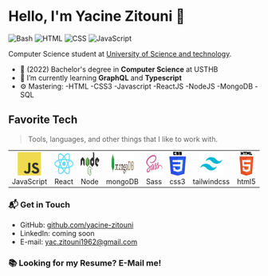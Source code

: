# Hello, I'm Yacine Zitouni 👋

![Bash](https://img.shields.io/badge/Bash-Intermediate-black)
![HTML](https://img.shields.io/badge/HTML-Expert-orange)
![CSS](https://img.shields.io/badge/CSS-Expert-blue)
![JavaScript](https://img.shields.io/badge/JavaScript-Expert-yellow)

Computer Science student at [University of Science and technology](https://www.usthb.dz/en). 

- 🔭 (2022) Bachelor's degree in **Computer Science** at USTHB 
- 🌱 I’m currently learning **GraphQL** and **Typescript**
- ⚙️ Mastering:  -HTML
                 -CSS3
                 -Javascript
                 -ReactJS
                 -NodeJS
                 -MongoDB
                 -SQL
                 
                 
<h2 align="left" id="macropower-tech">Favorite Tech</h2>

> Tools, languages, and other things that I like to work with.
<table>
  <tr>
    <td align="center" width="96">
        <img src="./javascript-original.svg" width="48" height="48" alt="JavaScript" />
      <br>JavaScript
    </td>
    <td align="center" width="96">
        <img src="./react-original.svg" width="48" height="48" alt="React" />
      <br>React
    </td>
      <td align="center" width="96">
        <img src="./Node.js_logo.svg" width="48" height="48" alt="nodejs" />
      <br>Node
    </td>
     <td align="center" width="96">
        <img src="./Mongodb.png" width="48" height="48" alt="mongodb" />
      <br>mongoDB
    </td>
        <td align="center" width="96">
        <img src="./sass-original.svg" width="48" height="48" alt="Sass" />
      <br>Sass
    </td>
     <td align="center" width="96">
        <img src="./css3-original.svg" width="48" height="48" alt="css" />
      <br>css3
    </td>
    <td align="center" width="96">
        <img src="./Tailwind_CSS_Logo.svg" width="48" height="48" alt="tailwind" />
      <br>tailwindcss
    </td>
     <td align="center" width="96">
        <img src="./HTML5-original.svg" width="48" height="48" alt="html" />
      <br>html5
    </td>
  </tr>
</table>
                 

### 📬 Get in Touch

- GitHub: [github.com/yacine-zitouni][github]
- LinkedIn: coming soon
- E-mail: yac.zitouni1962@gmail.com

### 📚 Looking for my Resume? E-Mail me!


[github]: https://github.com/yacine-zitouni

